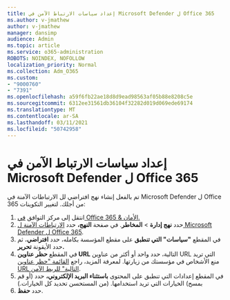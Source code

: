 ```yaml
---
title: إعداد سياسات الارتباط الآمن في Microsoft Defender ل Office 365
ms.author: v-jmathew
author: v-jmathew
manager: dansimp
audience: Admin
ms.topic: article
ms.service: o365-administration
ROBOTS: NOINDEX, NOFOLLOW
localization_priority: Normal
ms.collection: Adm_O365
ms.custom:
- "9000760"
- "7391"
ms.openlocfilehash: a59f6fb22ae18d8d9ead98563af05b88e8208c5e
ms.sourcegitcommit: 6312ee31561db36104f32282d019d069ede69174
ms.translationtype: MT
ms.contentlocale: ar-SA
ms.lasthandoff: 03/11/2021
ms.locfileid: "50742958"
---
```

# <a name="set-up-safe-link-policies-in-microsoft-defender-for-office-365"></a>إعداد سياسات الارتباط الآمن في Microsoft Defender ل Office 365

تم بالفعل إنشاء نهج افتراضي لل الارتباطات الآمنة في Microsoft Defender ل Office 365 من أجلك. لتغيير التكوينات:

1. انتقل إلى مركز التوافق [في Office 365 & الأمان.](https://go.microsoft.com/fwlink/p/?linkid=2077143)
2. حدد **نهج إدارة**  >  **المخاطر**. في صفحة **النهج،** حدد [الارتباطات الآمنة ل Microsoft Defender ل Office 365](https://go.microsoft.com/fwlink/?linkid=2101058).
3. في المقطع **"سياسات" التي تنطبق** على مقطع المؤسسة بكامله، حدد **افتراضي**، ثم حدد الأيقونة **تحرير.**
4. في المقطع **حظر عناوين URL** التالية، حدد واحد أو أكثر من عناوين URL التي تريد منع الأشخاص في مؤسستك من زيارتها. لمعرفة المزيد، راجع [القائمة "حظر عناوين URL التالية" للربط الآمن](https://go.microsoft.com/fwlink/?linkid=2092123).
5. في المقطع إعدادات التي تنطبق على المحتوى **باستثناء البريد الإلكتروني،** حدد (أو قم بمسح) الخيارات التي تريد استخدامها. (من المستحسن تحديد كل الخيارات.)
6. حدد **حفظ**.
